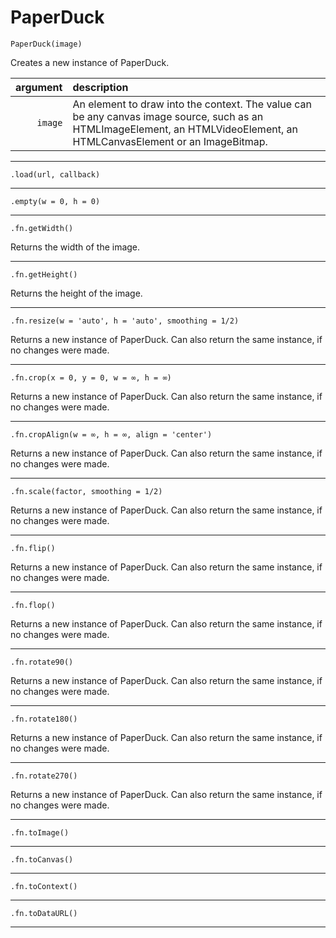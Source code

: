 # PaperDuck

`PaperDuck(image)`

Creates a new instance of PaperDuck.

| argument | description |
| ---: | :--- |
| `image` | An element to draw into the context. The value can be any canvas image source, such as an HTMLImageElement, an HTMLVideoElement, an HTMLCanvasElement or an ImageBitmap. |

---

`.load(url, callback)`

---

`.empty(w = 0, h = 0)`

---

`.fn.getWidth()`

Returns the width of the image.

---

`.fn.getHeight()`

Returns the height of the image.

---

`.fn.resize(w = 'auto', h = 'auto', smoothing = 1/2)`

Returns a new instance of PaperDuck. Can also return the same instance, if no changes were made.

---

`.fn.crop(x = 0, y = 0, w = ∞, h = ∞)`

Returns a new instance of PaperDuck. Can also return the same instance, if no changes were made.

---

`.fn.cropAlign(w = ∞, h = ∞, align = 'center')`

Returns a new instance of PaperDuck. Can also return the same instance, if no changes were made.

---

`.fn.scale(factor, smoothing = 1/2)`

Returns a new instance of PaperDuck. Can also return the same instance, if no changes were made.

---

`.fn.flip()`

Returns a new instance of PaperDuck. Can also return the same instance, if no changes were made.

---

`.fn.flop()`

Returns a new instance of PaperDuck. Can also return the same instance, if no changes were made.

---

`.fn.rotate90()`

Returns a new instance of PaperDuck. Can also return the same instance, if no changes were made.

---

`.fn.rotate180()`

Returns a new instance of PaperDuck. Can also return the same instance, if no changes were made.

---

`.fn.rotate270()`

Returns a new instance of PaperDuck. Can also return the same instance, if no changes were made.

---

`.fn.toImage()`

---

`.fn.toCanvas()`

---

`.fn.toContext()`

---

`.fn.toDataURL()`

---
